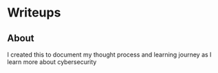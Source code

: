 # Writeups

## About

I created this to document my thought process and learning journey as I learn more about cybersecurity
